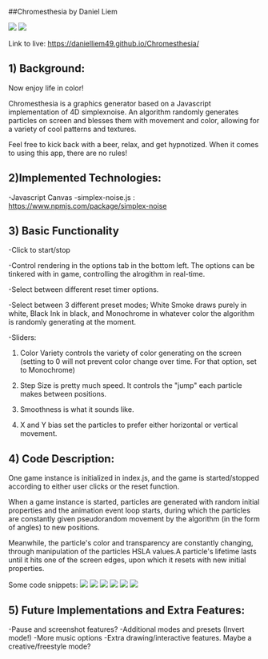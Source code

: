 
##Chromesthesia
by Daniel Liem

![](/assets/startpage.png)
![](/assets/startpage2.jpg)


Link to live: https://danielliem49.github.io/Chromesthesia/




## 1) Background:

Now enjoy life in color!

Chromesthesia is a graphics generator based on a Javascript implementation of 4D simplexnoise. An algorithm randomly generates particles on screen and blesses them with movement and color, allowing for a variety of cool patterns and textures.

Feel free to kick back with a beer, relax, and get hypnotized. When it comes to using this app, there are no rules!




## 2)Implemented Technologies:

-Javascript Canvas
-simplex-noise.js : https://www.npmjs.com/package/simplex-noise




## 3) Basic Functionality

-Click to start/stop

-Control rendering in the options tab in the bottom left. The options can be tinkered with in game, controlling the alrogithm in real-time.

-Select between different reset timer options.

-Select between 3 different preset modes; White Smoke draws purely in white, Black Ink in black, and Monochrome in whatever color the algorithm is randomly generating at the moment.

-Sliders:

1) Color Variety controls the variety of color generating on the screen (setting to 0 will not prevent color change over time. For that option, set to Monochrome)

2) Step Size is pretty much speed.  It controls the "jump" each particle makes between positions.

3) Smoothness is what it sounds like.

4) X and Y bias set the particles to prefer either horizontal or vertical movement.




## 4) Code Description:

One game instance is initialized in index.js, and the game is started/stopped according to either user clicks or the reset function.

When a game instance is started, particles are generated with random initial properties and the animation event loop starts, during which the particles are constantly given pseudorandom movement by the algorithm (in the form of angles) to new positions. 

Meanwhile, the particle's color and transparency are constantly changing, through manipulation of the particles HSLA values.A particle's lifetime lasts until it hits one of the screen edges, upon which it resets with new initial properties. 

Some code snippets:
![](/assets/codeSnippet1.png)
![](/assets/codeSnippet2.png)
![](/assets/codeSnippet3.png)
![](/assets/codeSnippet4.png)
![](/assets/codeSnippet5.png)
![](/assets/codeSnippet6.png)



## 5) Future Implementations and Extra Features:

-Pause and screenshot features?
-Additional modes and presets (Invert mode!)
-More music options
-Extra drawing/interactive features. Maybe a creative/freestyle mode?






